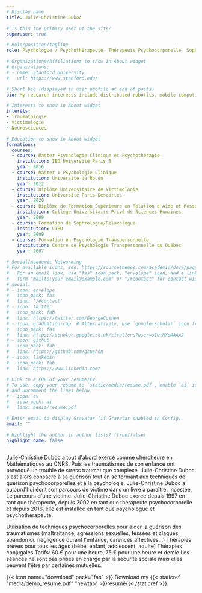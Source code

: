 ```yaml
---
# Display name
title: Julie-Christine Duboc

# Is this the primary user of the site?
superuser: true

# Role/position/tagline
role: Psychologue / Psychothérapeute  Thérapeute Psychocorporelle  Sophrologue-Relaxologue

# Organizations/Affiliations to show in About widget
# organizations:
# - name: Stanford University
#   url: https://www.stanford.edu/

# Short bio (displayed in user profile at end of posts)
bio: My research interests include distributed robotics, mobile computing and programmable matter.

# Interests to show in About widget
intérêts:
- Traumatologie
- Victimologie
- Neurosciences

# Education to show in About widget
formations:
  courses:
  - course: Master Psychologie Clinique et Psychothérapie
    institution: IED Université Paris 8
    year: 2016
  - course: Master 1 Psychologie Clinique
    institution: Université de Rouen
    year: 2012
  - course: Diplôme Universitaire de Victimologie
    institution: Université Paris-Descartes
    year: 2020
  - course: Diplôme de Formation Supérieure en Relation d'Aide et Ressources Humaines
    institution: Collège Universitaire Privé de Sciences Humaines
    year: 2009  
  - course: Formation de Sophrologue/Relaxologue
    institution: CIED
    year: 2009
  - course: Formation en Psychologie Transpersonnelle
    institution: Centre de Psychologie Transpersonnelle du Québec
    year: 2007

# Social/Academic Networking
# For available icons, see: https://sourcethemes.com/academic/docs/page-builder/#icons
#   For an email link, use "fas" icon pack, "envelope" icon, and a link in the
#   form "mailto:your-email@example.com" or "/#contact" for contact widget.
# social:
# - icon: envelope
#   icon_pack: fas
#   link: '/#contact'
# - icon: twitter
#   icon_pack: fab
#   link: https://twitter.com/GeorgeCushen
# - icon: graduation-cap  # Alternatively, use `google-scholar` icon from `ai` icon pack
#   icon_pack: fas
#   link: https://scholar.google.co.uk/citations?user=sIwtMXoAAAAJ
# - icon: github
#   icon_pack: fab
#   link: https://github.com/gcushen
# - icon: linkedin
#   icon_pack: fab
#   link: https://www.linkedin.com/

# Link to a PDF of your resume/CV.
# To use: copy your resume to `static/media/resume.pdf`, enable `ai` icons in `params.toml`, 
# and uncomment the lines below.
# - icon: cv
#   icon_pack: ai
#   link: media/resume.pdf

# Enter email to display Gravatar (if Gravatar enabled in Config)
email: ""

# Highlight the author in author lists? (true/false)
highlight_name: false
---
```


Julie-Christine Duboc a tout d'abord exercé comme chercheure en Mathématiques au CNRS. Puis les traumatismes de son enfance ont provoqué un trouble de stress traumatique complexe. Julie-Christine Duboc s'est alors consacré à sa guérison tout en se formant aux techniques de guérison psychocorporelles et à la psychologie. Julie-Christine Duboc a aujourd'hui écrit son parcours de victime dans un livre à paraître: Incestée, Le parcours d'une victime.
Julie-Christine Duboc exerce depuis 1997 en tant que thérapeute, depuis 2002 en tant que thérapeute psychocorporelle et depuis 2016, elle est installée en tant que psychologue et psychothérapeute.

Utilisation de techniques psychocorporelles pour aider la guérison des traumatismes (maltraitance, agressions sexuelles, fessées et claques, abandon ou négligence durant l'enfance, carences affectives...)
Thérapies brèves pour tous les âges (bébé, enfant, adolescent, adulte)
Thérapies conjugales
Tarifs: 60 € pour une heure, 75 € pour une heure et demie
Les séances ne sont pas prises en charge par la sécurité sociale mais elles peuvent l'être par certaines mutuelles.

{{< icon name="download" pack="fas" >}} Download my {{< staticref "media/demo_resume.pdf" "newtab" >}}resumé{{< /staticref >}}.
